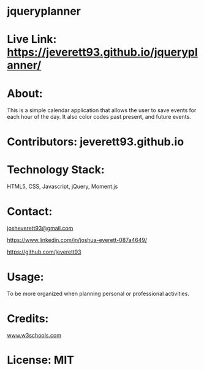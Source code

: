 # jqueryplanner

# Live Link: https://jeverett93.github.io/jqueryplanner/

# About: 
This is a simple calendar application that allows the user to save events for each hour of the day. It also color codes past present, and future events.

# Contributors: jeverett93.github.io

# Technology Stack: 
HTML5, CSS, Javascript, jQuery, Moment.js

# Contact: 
josheverett93@gmail.com 

https://www.linkedin.com/in/joshua-everett-087a4649/ 

https://github.com/jeverett93

# Usage: 
To be more organized when planning personal or professional activities. 

# Credits: 
www.w3schools.com

# License: MIT